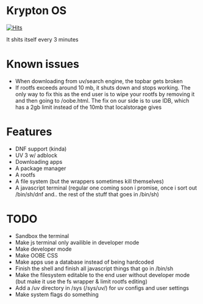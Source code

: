 # Krypton OS 
[![Hits](https://hits.seeyoufarm.com/api/count/incr/badge.svg?url=https%3A%2F%2Fgithub.com%2FShrey719%2FKrypton&count_bg=%2379C83D&title_bg=%23555555&icon=&icon_color=%23E7E7E7&title=views&edge_flat=false)](https://hits.seeyoufarm.com)

It shits itself every 3 minutes 

# Known issues 
- When downloading from uv/search engine, the topbar gets broken 
- If rootfs exceeds around 10 mb, it shuts down and stops working. The only way to fix this as the end user is to wipe your rootfs by removing it and then going to /oobe.html. The fix on our side is to use IDB, which has a 2gb limit instead of the 10mb that localstorage gives   

# Features 
- DNF support (kinda)   
- UV 3 w/ adblock   
- Downloading apps   
- A package manager   
- A rootfs
- A file system (but the wrappers sometimes kill themselves)   
- A javascript terminal (regular one coming soon i promise, once i sort out /bin/sh/dnf and.. the rest of the stuff that goes in /bin/sh)


# TODO
- Sandbox the terminal   
- Make js terminal only availible in developer mode    
- Make developer mode     
- Make OOBE CSS
- Make apps use a database instead of being hardcoded   
- Finish the shell and finish all javascript things that go in /bin/sh   
- Make the filesystem editable to the end user without developer mode (but make it use the fs wrapper & limit rootfs editing)     
- Add a /uv directory in /sys (/sys/uv/) for uv configs and user settings 
- Make system flags do something
